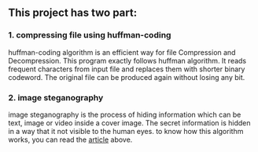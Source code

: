 ## This project has two part:

### 1. compressing file using huffman-coding

huffman-coding algorithm is an efficient way for file Compression and Decompression. This program exactly follows huffman algorithm. It reads frequent characters from input file and replaces them with shorter binary codeword. The original file can be produced again without losing any bit.

### 2. image steganography

image steganography is the process of hiding information which can be text, image or video inside a cover image. The secret information is hidden in a way that it not visible to the human eyes. to know how this algorithm works, you can read the [article](https://github.com/Reza-81/algorithm_design_project/blob/main/%D9%85%D9%82%D8%A7%D9%84%D9%87%20%D8%A7%D9%84%DA%AF%D9%88%D8%B1%DB%8C%D8%AA%D9%85.pdf) above.
